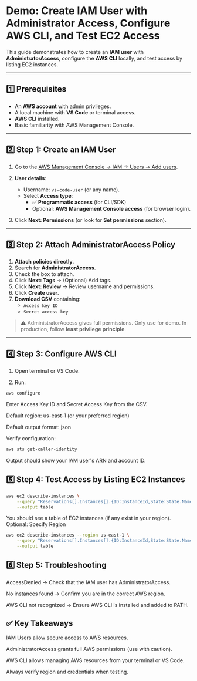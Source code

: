 # Demo: Create IAM User with Administrator Access, Configure AWS CLI, and Test EC2 Access

This guide demonstrates how to create an **IAM user** with **AdministratorAccess**, configure the **AWS CLI** locally, and test access by listing EC2 instances.

---

## 1️⃣ Prerequisites

- An **AWS account** with admin privileges.
- A local machine with **VS Code** or terminal access.
- **AWS CLI** installed.
- Basic familiarity with AWS Management Console.

---

## 2️⃣ Step 1: Create an IAM User

1. Go to the [AWS Management Console → IAM → Users → Add users](https://console.aws.amazon.com/iam/home#/users$new).

2. **User details**:
   - Username: `vs-code-user` (or any name).
   - Select **Access type**:  
     - ✅ **Programmatic access** (for CLI/SDK)
     - Optional: **AWS Management Console access** (for browser login).

3. Click **Next: Permissions** (or look for **Set permissions** section).

---

## 3️⃣ Step 2: Attach AdministratorAccess Policy

1. **Attach policies directly**.
2. Search for **AdministratorAccess**.
3. Check the box to attach.
4. Click **Next: Tags** → (Optional) Add tags.
5. Click **Next: Review** → Review username and permissions.
6. Click **Create user**.
7. **Download CSV** containing:
   - `Access key ID`
   - `Secret access key`  

> ⚠️ AdministratorAccess gives full permissions. Only use for demo. In production, follow **least privilege principle**.

---

## 4️⃣ Step 3: Configure AWS CLI

1. Open terminal or VS Code.

2. Run:

```bash
aws configure
```
Enter Access Key ID and Secret Access Key from the CSV.

Default region: us-east-1 (or your preferred region)

Default output format: json

Verify configuration:
```bash
aws sts get-caller-identity
```
Output should show your IAM user's ARN and account ID.
## 5️⃣ Step 4: Test Access by Listing EC2 Instances
```bash
aws ec2 describe-instances \
    --query "Reservations[].Instances[].{ID:InstanceId,State:State.Name,IP:PublicIpAddress,Tags:Tags}" \
    --output table
```
You should see a table of EC2 instances (if any exist in your region).
Optional: Specify Region
```bash
aws ec2 describe-instances --region us-east-1 \
    --query "Reservations[].Instances[].{ID:InstanceId,State:State.Name,IP:PublicIpAddress,Tags:Tags}" \
    --output table
```

## 6️⃣ Step 5: Troubleshooting

AccessDenied → Check that the IAM user has AdministratorAccess.

No instances found → Confirm you are in the correct AWS region.

AWS CLI not recognized → Ensure AWS CLI is installed and added to PATH.

## ✅ Key Takeaways

IAM Users allow secure access to AWS resources.

AdministratorAccess grants full AWS permissions (use with caution).

AWS CLI allows managing AWS resources from your terminal or VS Code.

Always verify region and credentials when testing.
